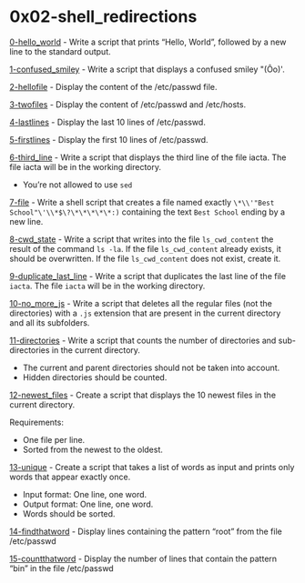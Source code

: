 # 0x02-shell_redirections

[0-hello_world](./0-hello_world) - Write a script that prints “Hello, World”, followed by a new line to the standard output.

[1-confused_smiley](./1-confused_smiley) - Write a script that displays a confused smiley "(Ôo)'.

[2-hellofile](./2-hellofile) - Display the content of the /etc/passwd file.

[3-twofiles](./3-twofiles) - Display the content of /etc/passwd and /etc/hosts.

[4-lastlines](./4-lastlines) - Display the last 10 lines of /etc/passwd.

[5-firstlines](./5-firstlines) - Display the first 10 lines of /etc/passwd.

[6-third_line](./6-third_line) - Write a script that displays the third line of the file iacta. The file iacta will be in the working directory.

- You’re not allowed to use `sed`

[7-file](./7-file) - Write a shell script that creates a file named exactly `\*\\'"Best School"\'\\*$\?\*\*\*\*\*:)` containing the text `Best School` ending by a new line.

[8-cwd_state](./8-cwd_state) - Write a script that writes into the file `ls_cwd_content` the result of the command `ls -la`. If the file `ls_cwd_content` already exists, it should be overwritten. If the file `ls_cwd_content` does not exist, create it.

[9-duplicate_last_line](./9-duplicate_last_line) - Write a script that duplicates the last line of the file `iacta`. The file `iacta` will be in the working directory.

[10-no_more_js](./10-no_more_js) - Write a script that deletes all the regular files (not the directories) with a `.js` extension that are present in the current directory and all its subfolders.

[11-directories](./11-directories) - Write a script that counts the number of directories and sub-directories in the current directory.

- The current and parent directories should not be taken into account.
- Hidden directories should be counted.

[12-newest_files](./12-newest_files) - Create a script that displays the 10 newest files in the current directory.

Requirements:
- One file per line.
- Sorted from the newest to the oldest.

[13-unique](./13-unique) - Create a script that takes a list of words as input and prints only words that appear exactly once.
- Input format: One line, one word.
- Output format: One line, one word.
- Words should be sorted.

[14-findthatword](./14-findthatword) - Display lines containing the pattern “root” from the file /etc/passwd

[15-countthatword](./15-countthatword) - Display the number of lines that contain the pattern “bin” in the file /etc/passwd


